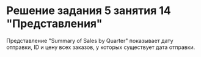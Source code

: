 ﻿# Решение задания 5 занятия 14 "Представления"
Представление "Summary of Sales by Quarter" показывает дату отправки, ID и цену всех заказов, у которых существует дата отправки.